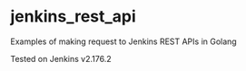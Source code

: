 # jenkins_rest_api

Examples of making request to Jenkins REST APIs in Golang

Tested on Jenkins v2.176.2

